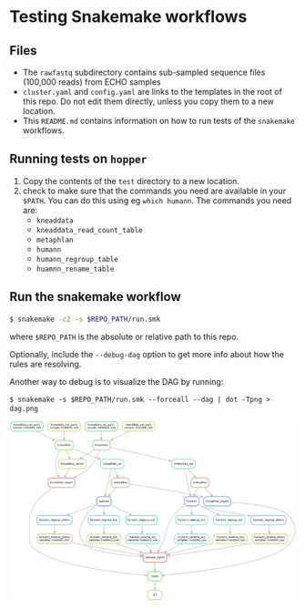 # Testing Snakemake workflows

## Files

- The `rawfastq` subdirectory contains sub-sampled sequence files (100,000 reads)
  from ECHO samples
- `cluster.yaml` and `config.yaml` are links to the templates
  in the root of this repo.
  Do not edit them directly, unless you copy them to a new location.
- This `README.md` contains information on how to run tests
  of the `snakemake` workflows.

## Running tests on `hopper`

1. Copy the contents of the `test` directory to a new location.
2. check to make sure that the commands you need are available in your `$PATH`.
   You can do this using eg `which humann`.
   The commands you need are:
   - `kneaddata`
   - `kneaddata_read_count_table`
   - `metaphlan`
   - `humann`
   - `humann_regroup_table`
   - `huamnn_rename_table`

## Run the snakemake workflow

```sh
$ snakemake -c2 -s $REPO_PATH/run.smk
```

where `$REPO_PATH` is the absolute or relative path to this repo.

Optionally, include the `--debug-dag` option to get more info
about how the rules are resolving.

Another way to debug is to visualize the DAG by running:

```
$ snakemake -s $REPO_PATH/run.smk --forceall --dag | dot -Tpng > dag.png
```

![workflow DAG for test files](./dag.png)
